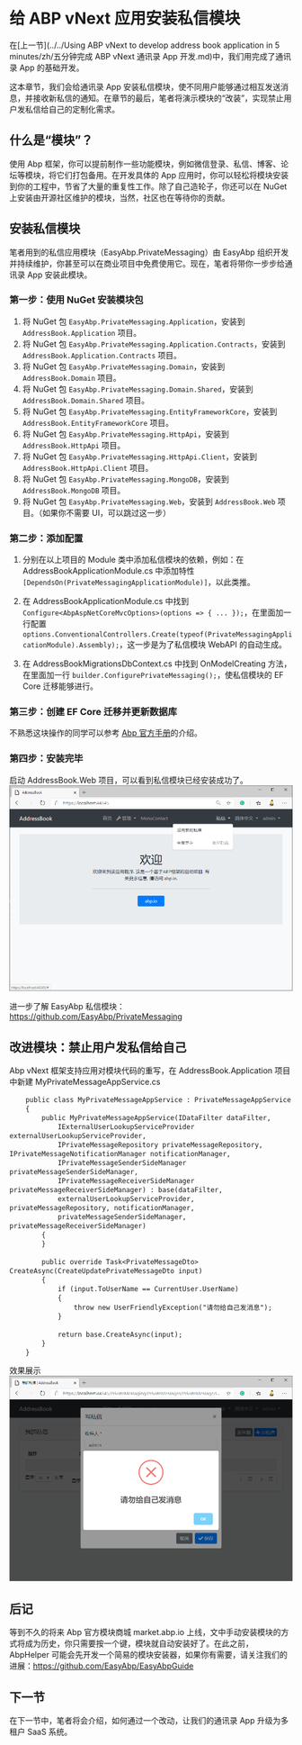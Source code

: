 # 给 ABP vNext 应用安装私信模块

在[上一节](../../Using ABP vNext to develop address book application in 5 minutes/zh/五分钟完成 ABP vNext 通讯录 App 开发.md)中，我们用完成了通讯录 App 的基础开发。

这本章节，我们会给通讯录 App 安装私信模块，使不同用户能够通过相互发送消息，并接收新私信的通知。在章节的最后，笔者将演示模块的“改装”，实现禁止用户发私信给自己的定制化需求。

## 什么是“模块”？

使用 Abp 框架，你可以提前制作一些功能模块，例如微信登录、私信、博客、论坛等模块，将它们打包备用。在开发具体的 App 应用时，你可以轻松将模块安装到你的工程中，节省了大量的重复性工作。除了自己造轮子，你还可以在 NuGet 上安装由开源社区维护的模块，当然，社区也在等待你的贡献。

## 安装私信模块

笔者用到的私信应用模块（EasyAbp.PrivateMessaging）由 EasyAbp 组织开发并持续维护，你甚至可以在商业项目中免费使用它。现在，笔者将带你一步步给通讯录 App 安装此模块。

### 第一步：使用 NuGet 安装模块包

1. 将 NuGet 包 `EasyAbp.PrivateMessaging.Application`，安装到 `AddressBook.Application` 项目。
1. 将 NuGet 包 `EasyAbp.PrivateMessaging.Application.Contracts`，安装到 `AddressBook.Application.Contracts` 项目。
1. 将 NuGet 包 `EasyAbp.PrivateMessaging.Domain`，安装到 `AddressBook.Domain` 项目。
1. 将 NuGet 包 `EasyAbp.PrivateMessaging.Domain.Shared`，安装到 `AddressBook.Domain.Shared` 项目。
1. 将 NuGet 包 `EasyAbp.PrivateMessaging.EntityFrameworkCore`，安装到 `AddressBook.EntityFrameworkCore` 项目。
1. 将 NuGet 包 `EasyAbp.PrivateMessaging.HttpApi`，安装到 `AddressBook.HttpApi` 项目。
1. 将 NuGet 包 `EasyAbp.PrivateMessaging.HttpApi.Client`，安装到 `AddressBook.HttpApi.Client` 项目。
1. 将 NuGet 包 `EasyAbp.PrivateMessaging.MongoDB`，安装到 `AddressBook.MongoDB` 项目。
1. 将 NuGet 包 `EasyAbp.PrivateMessaging.Web`，安装到 `AddressBook.Web` 项目。（如果你不需要 UI，可以跳过这一步）

### 第二步：添加配置

1. 分别在以上项目的 Module 类中添加私信模块的依赖，例如：在 AddressBookApplicationModule.cs 中添加特性 `[DependsOn(PrivateMessagingApplicationModule)]`，以此类推。

1. 在 AddressBookApplicationModule.cs 中找到 `Configure<AbpAspNetCoreMvcOptions>(options => { ... });`，在里面加一行配置 `options.ConventionalControllers.Create(typeof(PrivateMessagingApplicationModule).Assembly);`，这一步是为了私信模块 WebAPI 的自动生成。

1. 在 AddressBookMigrationsDbContext.cs 中找到 OnModelCreating 方法，在里面加一行 `builder.ConfigurePrivateMessaging();`，使私信模块的 EF Core 迁移能够进行。

### 第三步：创建 EF Core 迁移并更新数据库

不熟悉这块操作的同学可以参考 [Abp 官方手册](https://docs.abp.io/en/abp/latest/Tutorials/Part-1?UI=MVC#add-new-migration-update-the-database)的介绍。

### 第四步：安装完毕

启动 AddressBook.Web 项目，可以看到私信模块已经安装成功了。
![HomePage](images/HomePage.png)

进一步了解 EasyAbp 私信模块：https://github.com/EasyAbp/PrivateMessaging

## 改进模块：禁止用户发私信给自己

Abp vNext 框架支持应用对模块代码的重写，在 AddressBook.Application 项目中新建 MyPrivateMessageAppService.cs
```
    public class MyPrivateMessageAppService : PrivateMessageAppService
    {
        public MyPrivateMessageAppService(IDataFilter dataFilter,
            IExternalUserLookupServiceProvider externalUserLookupServiceProvider,
            IPrivateMessageRepository privateMessageRepository, IPrivateMessageNotificationManager notificationManager,
            IPrivateMessageSenderSideManager privateMessageSenderSideManager,
            IPrivateMessageReceiverSideManager privateMessageReceiverSideManager) : base(dataFilter,
            externalUserLookupServiceProvider, privateMessageRepository, notificationManager,
            privateMessageSenderSideManager, privateMessageReceiverSideManager)
        {
        }

        public override Task<PrivateMessageDto> CreateAsync(CreateUpdatePrivateMessageDto input)
        {
            if (input.ToUserName == CurrentUser.UserName)
            {
                throw new UserFriendlyException("请勿给自己发消息");
            }
            
            return base.CreateAsync(input);
        }
    }
```

效果展示
![SendToSelf](images/SendToSelf.png)

## 后记

等到不久的将来 Abp 官方模块商城 market.abp.io 上线，文中手动安装模块的方式将成为历史，你只需要按一个键，模块就自动安装好了。在此之前，AbpHelper 可能会先开发一个简易的模块安装器，如果你有需要，请关注我们的进展：https://github.com/EasyAbp/EasyAbpGuide

## 下一节

在下一节中，笔者将会介绍，如何通过一个改动，让我们的通讯录 App 升级为多租户 SaaS 系统。